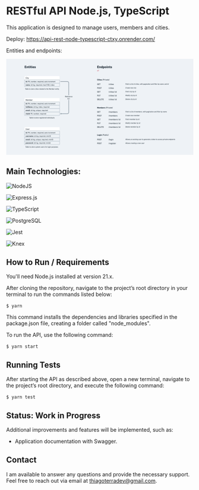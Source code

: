 # RESTful API Node.js, TypeScript

This application is designed to manage users, members and cities.


Deploy: https://api-rest-node-typescript-ctxy.onrender.com/

Entities and endpoints: 


![Entities and endpoints](./assets/entities-endpoints-restful-typescript.png)


## Main Technologies:

![NodeJS](https://img.shields.io/badge/node.js-6DA55F?style=for-the-badge&logo=node.js&logoColor=white)

![Express.js](https://img.shields.io/badge/express.js-%23404d59.svg?style=for-the-badge&logo=express&logoColor=%2361DAFB)

![TypeScript](https://img.shields.io/badge/TypeScript-007ACC?style=for-the-badge&logo=typescript&logoColor=white)

![PostgreSQL](https://img.shields.io/badge/postgresql-4169e1?style=for-the-badge&logo=postgresql&logoColor=white)

![Jest](https://img.shields.io/badge/-jest-%23C21325?style=for-the-badge&logo=jest&logoColor=white)

![Knex](https://img.shields.io/badge/Knex.js-D26B38.svg?style=for-the-badge&logo=knexdotjs&logoColor=white)


## How to Run / Requirements

You'll need Node.js installed at version 21.x.

After cloning the repository, navigate to the project’s root directory in your terminal to run the commands listed below:

```
$ yarn

```
This command installs the dependencies and libraries specified in the package.json file, creating a folder called "node_modules".


To run the API, use the following command:

```
$ yarn start

```


## Running Tests

After starting the API as described above, open a new terminal, navigate to the project’s root directory, and execute the following command:

```
$ yarn test

```


## Status: Work in Progress

Additional improvements and features will be implemented, such as:

- Application documentation with Swagger.


## Contact

I am available to answer any questions and provide the necessary support. Feel free to reach out via email at thiagoterradev@gmail.com.

